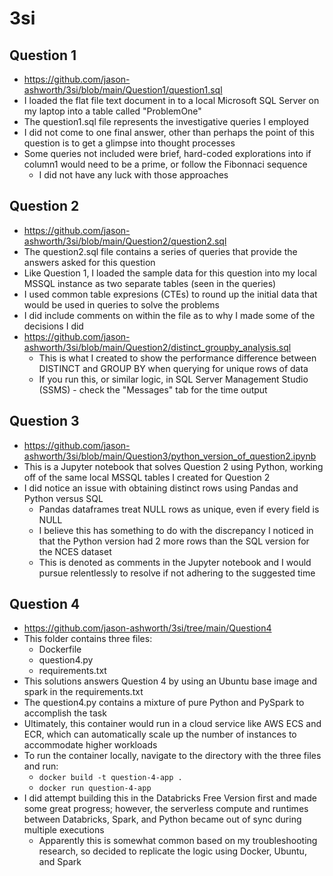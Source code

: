 # 3si

## Question 1
- https://github.com/jason-ashworth/3si/blob/main/Question1/question1.sql
- I loaded the flat file text document in to a local Microsoft SQL Server on my laptop into a table called "ProblemOne"
- The question1.sql file represents the investigative queries I employed
- I did not come to one final answer, other than perhaps the point of this question is to get a glimpse into thought processes
- Some queries not included were brief, hard-coded explorations into if column1 would need to be a prime, or follow the Fibonnaci sequence
    - I did not have any luck with those approaches

## Question 2
- https://github.com/jason-ashworth/3si/blob/main/Question2/question2.sql
- The question2.sql file contains a series of queries that provide the answers asked for this question
- Like Question 1, I loaded the sample data for this question into my local MSSQL instance as two separate tables (seen in the queries)
- I used common table expresions (CTEs) to round up the initial data that would be used in queries to solve the problems
- I did include comments on within the file as to why I made some of the decisions I did
- https://github.com/jason-ashworth/3si/blob/main/Question2/distinct_groupby_analysis.sql
    - This is what I created to show the performance difference between DISTINCT and GROUP BY when querying for unique rows of data
    - If you run this, or similar logic, in SQL Server Management Studio (SSMS) - check the "Messages" tab for the time output

## Question 3
- https://github.com/jason-ashworth/3si/blob/main/Question3/python_version_of_question2.ipynb
- This is a Jupyter notebook that solves Question 2 using Python, working off of the same local MSSQL tables I created for Question 2
- I did notice an issue with obtaining distinct rows using Pandas and Python versus SQL
    - Pandas dataframes treat NULL rows as unique, even if every field is NULL
    - I believe this has something to do with the discrepancy I noticed in that the Python version had 2 more rows than the SQL version for the NCES dataset
    - This is denoted as comments in the Jupyter notebook and I would pursue relentlessly to resolve if not adhering to the suggested time

## Question 4
- https://github.com/jason-ashworth/3si/tree/main/Question4
- This folder contains three files:
    - Dockerfile
    - question4.py
    - requirements.txt
- This solutions answers Question 4 by using an Ubuntu base image and spark in the requirements.txt
- The question4.py contains a mixture of pure Python and PySpark to accomplish the task
- Ultimately, this container would run in a cloud service like AWS ECS and ECR, which can automatically scale up the number of instances to accommodate higher workloads
- To run the container locally, navigate to the directory with the three files and run:
    - ``docker build -t question-4-app .``
    - ``docker run question-4-app``
- I did attempt building this in the Databricks Free Version first and made some great progress; however, the serverless compute and runtimes between Databricks, Spark, and Python became out of sync during multiple executions
    - Apparently this is somewhat common based on my troubleshooting research, so decided to replicate the logic using Docker, Ubuntu, and Spark